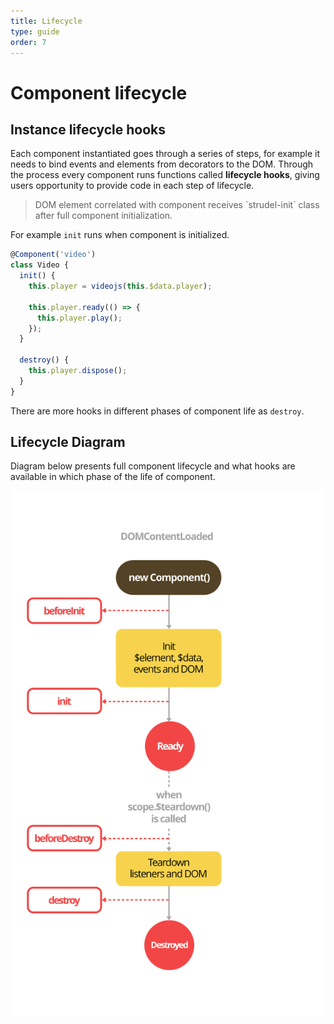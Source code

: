 ```yaml
---
title: Lifecycle
type: guide
order: 7
---
```


# Component lifecycle

## Instance lifecycle hooks

Each component instantiated goes through a series of steps, for example it needs to bind events and elements from decorators to the DOM. Through the process every component runs functions called **lifecycle hooks**, giving users opportunity to provide code in each step of lifecycle.

<blockquote class="alert">DOM element correlated with component receives `strudel-init` class after full component initialization.</blockquote>

For example `init` runs when component is initialized.


```js
@Component('video')
class Video {
  init() {
    this.player = videojs(this.$data.player);
  	
    this.player.ready(() => {
      this.player.play();
    });
  }	
  
  destroy() {
    this.player.dispose();
  }
}
```

There are more hooks in different phases of component life as `destroy`.

## Lifecycle Diagram

Diagram below presents full component lifecycle and what hooks are available in which phase of the life of component.

<img style="display: block; margin: 0 auto; width: 550px;" src="/images/lifecycle.png">
